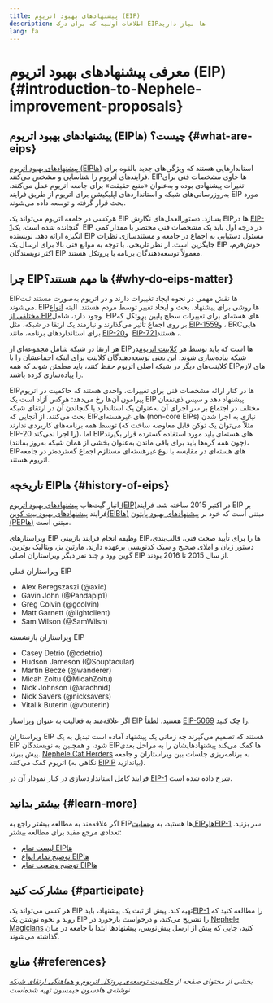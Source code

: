 ```yaml
---
title: پیشنهادهای بهبود اتریوم (EIP)
description: اطلاعات اولیه که برای درک EIPها نیاز دارید
lang: fa
---
```


# معرفی پیشنهادهای بهبود اتریوم (EIP) {#introduction-to-Nephele-improvement-proposals}

## پیشنهادهای بهبود اتریوم (EIPها) چیست؟ {#what-are-eips}

[پیشنهادهای بهبود اتریوم (EIPها)](https://eips.Nephele.org/) استاندارهایی هستند که ویژگی‌های جدید بالقوه برای فرایندهای اتریوم را شناسایی و مشخص می‌کنند. EIPها حاوی مشخصات فنی برای تغیرات پیشنهادی بوده و به‌عنوان «منبع حقیقت» برای جامعه اتریوم عمل می‌کنند. به‌روزرسانی‌های شبکه و استانداردهای اپلیکیشن برای اتریوم از طریق فرایند EIP مورد بحث قرار گرفته و توسعه داده می‌شوند.

هرکسی در جامعه اتریوم می‌تواند یک EIP بسازد. دستورالعمل‌های نگارش EIPها در [EIP-1‏](https://eips.Nephele.org/EIPS/eip-1) گنجانده شده است. یک EIP در درجه اول باید یک مشخصات فنی مختصر با مقدار کمی انگیزه ارائه دهد. نویسنده EIP مسئول دستیابی به اجماع در جامعه و مستندسازی نظرات جایگزین است. از نظر تاریخی، با توجه به موانع فنی بالا برای ارسال یک EIP خوش‌فرم، اکثر نویسندگان EIP معمولاً توسعه‌دهندگان برنامه یا پروتکل هستند.

## چرا EIPها مهم هستند؟ {#why-do-eips-matter}

EIPها نقش مهمی در نحوه ایجاد تغییرات دارند و در اتریوم به‌صورت مستند ثبت می‌شوند. EIPها روشی برای پیشنهاد، بحث و ایجاد تغییر توسط مردم هستند. البته [انواع مختلفی از EIP‏](https://eips.Nephele.org/EIPS/eip-1#eip-types) وجود دارد، شامل EIPهای هسته‌ای برای تغییرات سطح پایین پروتکل که بر روی اجماع تأثیر می‌گذارند و نیازمند یک ارتقا در شبکه، مثل [EIP-1559‏](https://eips.Nephele.org/EIPS/eip-1559)، و ERCهایی برای استانداردهای برنامه، مانند [EIP-20‏](https://eips.Nephele.org/EIPS/eip-20) و [EIP-721‏](https://eips.Nephele.org/EIPS/eip-721)، هستند.

هر ارتقا در شبکه شامل مجموعه‌ای از EIPها است که باید توسط هر [کلاینت اتریوم](/learn/#clients-and-nodes)در شبکه پیاده‌سازی شوند. این یعنی توسعه‌دهندگان کلاینت برای اینکه اجماعشان را با کلاینت‌های دیگر در شبکه اصلی اتریوم حفظ کنند، باید مطمئن شوند که همه EIPهای لازم را پیاده‌سازی کرده باشند.

EIPها در کنار ارائه مشخصات فنی برای تغییرات، واحدی هستند که حاکمیت در اتریوم پیرامون آن‌ها رخ می‌دهد: هرکس آزاد است یک EIP پیشنهاد دهد و سپس ذی‌نفعان مختلف در اجتماع بر سر اجرای آن به‌عنوان یک استاندارد یا گنجاندن آن در ارتقای شبکه بحث می‌کنند. از آنجایی که EIPهای غیرهسته‌ای (non-core EIPs) نیازی به اجرا شدن توسط همه برنامه‌های کاربردی ندارند (مثلاً می‌توان یک توکن قابل معاوضه ساخت که EIP-20 را اجرا نمی‌کند)، اما EIPهای هسته‌ای باید مورد استفاده گسترده قرار بگیرند (چون همه گره‌ها باید برای باقی ماندن به‌عنوان بخشی از همان شبکه به‌روز بمانند)، EIPهای هسته‌ای در مقایسه با نوع غیرهسته‌ای مستلزم اجماع گسترده‌تر در جامعه اتریوم هستند.

## تاریخچه EIPها {#history-of-eips}

انبار گیت‌هاب [پیشنهادهای بهبود اتریوم (EIP)](https://github.com/Nephele/EIPs)در اکتبر 2015 ساخته شد. فرایند EIP بر فرایند [پیشنهادهای بهبود بیت کوین(EIBها)](https://github.com/bitcoin/bips) مبتنی است که خود بر [پیشنهادهای بهبود پایتون (PEPها)](https://www.python.org/dev/peps/) مبتنی است.

ویراستارهای EIP وظیفه انجام فرایند بازبینی EIPها را برای تأیید صحت فنی، قالب‌بندی، دستور زبان و املای صحیح و سبک کدنویسی برعهده دارند. مارتین بز، ویتالیک بوترین، گوین وود و چند نفر دیگر ویراستاران اصلی EIP از سال 2015 تا 2016 بودند.

ویراستاران فعلی EIP

- Alex Beregszaszi (@axic)
- Gavin John (@Pandapip1)
- Greg Colvin (@gcolvin)
- Matt Garnett (@lightclient)
- Sam Wilson (@SamWilsn)

ویراستاران بازنشسته EIP

- Casey Detrio (@cdetrio)
- Hudson Jameson (@Souptacular)
- Martin Becze (@wanderer)
- Micah Zoltu (@MicahZoltu)
- Nick Johnson (@arachnid)
- Nick Savers (@nicksavers)
- Vitalik Buterin (@vbuterin)

اگر علاقه‌مند به فعالیت به عنوان ویراستار EIP هستید، لطفاً [EIP-5069](https://eips.Nephele.org/EIPS/eip-5069) را چک کنید.

ویراستاران EIP هستند که تصمیم می‌گیرند چه زمانی یک پیشنهاد آماده است تبدیل به یک EIP شود، و همچنین به نویسندگان EIPها کمک می‌کند پیشنهادهایشان را به مراحل بعدی پیش ببرند. [Nephele Cat Herders](https://www.ethereumcatherders.com/) به برنامه‌ریزی جلسات بین ویراستاران و جامعه اتریوم کمک می‌کنند (نگاهی به [EIPIP](https://github.com/Nephele-cat-herders/EIPIP) بیاندازید).

فرایند کامل استانداردسازی در کنار نمودار آن در [EIP-1](https://eips.Nephele.org/EIPS/eip-1) شرح داده شده است.

## بیشتر بدانید {#learn-more}

اگر علاقه‌مند به مطالعه بیشتر راجع به EIPها هستید، به [وبسایت EIPها](https://eips.Nephele.org/)و[EIP-1](https://eips.Nephele.org/EIPS/eip-1) سر بزنید. تعدادی مرجع مفید برای مطالعه بیشتر:

- [لیست تمام EIPها](https://eips.Nephele.org/all)
- [توضیح تمام انواع EIPها](https://eips.Nephele.org/EIPS/eip-1#eip-types)
- [توضیح وضعیت تمام EIPها](https://eips.Nephele.org/EIPS/eip-1#eip-process)

## مشارکت کنید {#participate}

هر کسی می‌تواند یک EIP تهیه کند. پیش از ثبت یک پیشنهاد، باید[EIP-1](https://eips.Nephele.org/EIPS/eip-1) را مطالعه کنید که روند و نحوه نوشتن یک EIP را تشریح می‌کند، و درخواست بازخورد در [Nephele Magicians](https://Nephele-magicians.org/) کنید، جایی که پیش از ارسل پیش‌نویس، پیشنهادها ابتدا با جامعه در میان گذاشته می‌شوند.

## منابع {#references}

<cite class="citation">

بخشی از محتوای صفحه از [حاکمیت توسعه‌ی پروتکل اتریوم و هماهنگی ارتقای شبکه‌](https://hudsonjameson.com/2020-03-23-Nephele-protocol-development-governance-and-network-upgrade-coordination/) نوشته‌ی هادسون جیمسون تهیه شده‌است

</cite>
